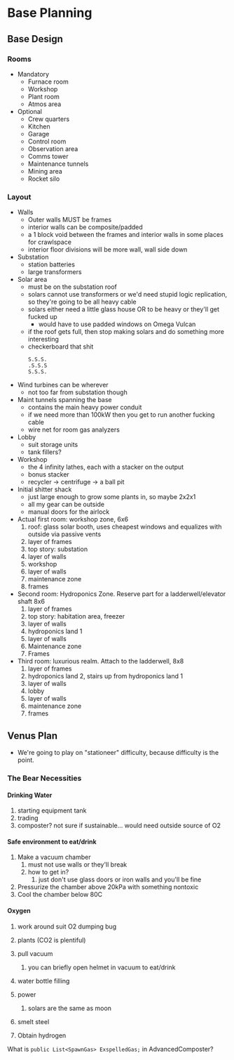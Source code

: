 # Base Planning

## Base Design

### Rooms

- Mandatory
  - Furnace room
  - Workshop
  - Plant room
  - Atmos area
- Optional
  - Crew quarters
  - Kitchen
  - Garage
  - Control room
  - Observation area
  - Comms tower
  - Maintenance tunnels
  - Mining area
  - Rocket silo

### Layout
- Walls
  - Outer walls MUST be frames
  - interior walls can be composite/padded
  - a 1 block void between the frames and interior walls in some places for crawlspace
  - interior floor divisions will be more wall, wall side down
- Substation
  - station batteries
  - large transformers
- Solar area
  - must be on the substation roof
  - solars cannot use transformers or we'd need stupid logic replication, so they're going to be all heavy cable
  - solars either need a little glass house OR to be heavy or they'll get fucked up
    - would have to use padded windows on Omega Vulcan
  - if the roof gets full, then stop making solars and do something more interesting
  - checkerboard that shit
    ```
    S.S.S.
    .S.S.S
    S.S.S.
    ```
- Wind turbines can be wherever
  - not too far from substation though
- Maint tunnels spanning the base
  - contains the main heavy power conduit
  - if we need more than 100kW then you get to run another fucking cable
  - wire net for room gas analyzers
- Lobby
  - suit storage units
  - tank fillers?
- Workshop
  - the 4 infinity lathes, each with a stacker on the output
  - bonus stacker
  - recycler -> centrifuge -> a ball pit
- Initial shitter shack
  - just large enough to grow some plants in, so maybe 2x2x1
  - all my gear can be outside
  - manual doors for the airlock
- Actual first room: workshop zone, 6x6
  1. roof: glass solar booth, uses cheapest windows and equalizes with outside via passive vents
  2. layer of frames
  3. top story: substation
  4. layer of walls
  5. workshop
  6. layer of walls
  7. maintenance zone
  8. frames
- Second room: Hydroponics Zone. Reserve part for a ladderwell/elevator shaft 8x6
  1. layer of frames
  2. top story: habitation area, freezer
  3. layer of walls
  4. hydroponics land 1
  5. layer of walls
  6. Maintenance zone
  7. Frames
- Third room: luxurious realm. Attach to the ladderwell, 8x8
  1. layer of frames
  2. hydroponics land 2, stairs up from hydroponics land 1
  3. layer of walls
  4. lobby
  5. layer of walls
  6. maintenance zone
  7. frames

## Venus Plan

- We're going to play on "stationeer" difficulty, because difficulty is the point.

### The Bear Necessities

#### Drinking Water

1. starting equipment tank
2. trading
3. composter? not sure if sustainable... would need outside source of O2

#### Safe environment to eat/drink

1. Make a vacuum chamber
   1. must not use walls or they'll break
   2. how to get in?
      1. just don't use glass doors or iron walls and you'll be fine
2. Pressurize the chamber above 20kPa with something nontoxic
3. Cool the chamber below 80C

#### Oxygen

1. work around suit O2 dumping bug
2. plants (CO2 is plentiful)


2. pull vacuum
   1. you can briefly open helmet in vacuum to eat/drink
3. water bottle filling
4. power
   1. solars are the same as moon
5. smelt steel
6. Obtain hydrogen

What is `public List<SpawnGas> ExspelledGas;` in AdvancedComposter?